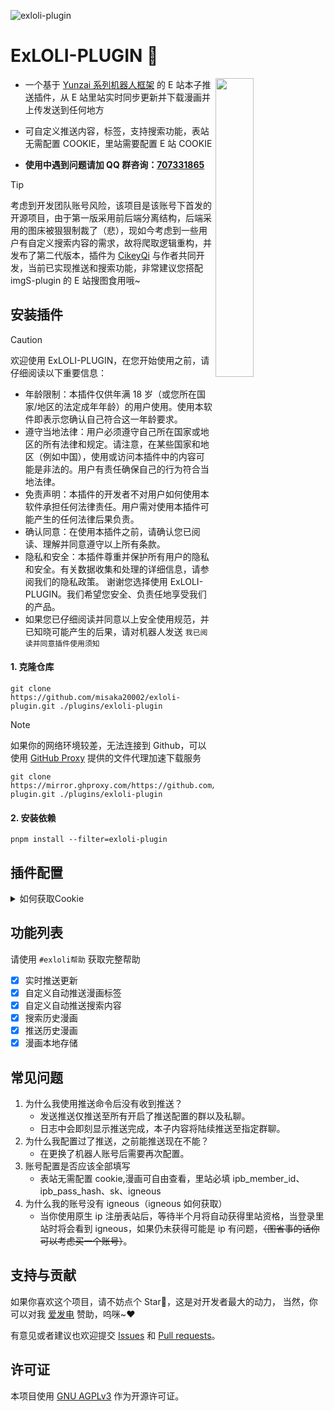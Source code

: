 ![exloli-plugin](https://socialify.git.ci/misaka20002/exloli-plugin/image?description=1&font=Raleway&forks=1&issues=1&language=1&name=1&owner=1&pattern=Circuit%20Board&pulls=1&stargazers=1&theme=Auto)

# ExLOLI-PLUGIN 🍑

<img decoding="async" align=right src="resources/readme/girl.png" width="35%">

- 一个基于 [Yunzai 系列机器人框架](https://github.com/yhArcadia/Yunzai-Bot-plugins-index) 的 E 站本子推送插件，从 E 站里站实时同步更新并下载漫画并上传发送到任何地方

- 可自定义推送内容，标签，支持搜索功能，表站无需配置 COOKIE，里站需要配置 E 站 COOKIE

- **使用中遇到问题请加 QQ 群咨询：[707331865](https://qm.qq.com/q/TXTIS9KhO2)**

> [!TIP]
> 考虑到开发团队账号风险，该项目是该账号下首发的开源项目，由于第一版采用前后端分离结构，后端采用的图床被狠狠制裁了（悲），现如今考虑到一些用户有自定义搜索内容的需求，故将爬取逻辑重构，并发布了第二代版本，插件为 [CikeyQi](https://github.com/CikeyQi) 与作者共同开发，当前已实现推送和搜索功能，非常建议您搭配 imgS-plugin 的 E 站搜图食用哦~

## 安装插件

> [!CAUTION]
> 欢迎使用 ExLOLI-PLUGIN，在您开始使用之前，请仔细阅读以下重要信息：
>
> - 年龄限制：本插件仅供年满 18 岁（或您所在国家/地区的法定成年年龄）的用户使用。使用本软件即表示您确认自己符合这一年龄要求。
> - 遵守当地法律：用户必须遵守自己所在国家或地区的所有法律和规定。请注意，在某些国家和地区（例如中国），使用或访问本插件中的内容可能是非法的。用户有责任确保自己的行为符合当地法律。
> - 免责声明：本插件的开发者不对用户如何使用本软件承担任何法律责任。用户需对使用本插件可能产生的任何法律后果负责。
> - 确认同意：在使用本插件之前，请确认您已阅读、理解并同意遵守以上所有条款。
> - 隐私和安全：本插件尊重并保护所有用户的隐私和安全。有关数据收集和处理的详细信息，请参阅我们的隐私政策。
>   谢谢您选择使用 ExLOLI-PLUGIN。我们希望您安全、负责任地享受我们的产品。
> - 如果您已仔细阅读并同意以上安全使用规范，并已知晓可能产生的后果，请对机器人发送 `我已阅读并同意插件使用须知`

#### 1. 克隆仓库

```
git clone https://github.com/misaka20002/exloli-plugin.git ./plugins/exloli-plugin
```

> [!NOTE]
> 如果你的网络环境较差，无法连接到 Github，可以使用 [GitHub Proxy](https://mirror.ghproxy.com/) 提供的文件代理加速下载服务
>
> ```
> git clone https://mirror.ghproxy.com/https://github.com/misaka20002/exloli-plugin.git ./plugins/exloli-plugin
> ```

#### 2. 安装依赖

```
pnpm install --filter=exloli-plugin
```

## 插件配置

<details> <summary>如何获取Cookie</summary>

- 本插件功能是不符合中国大陆规定的，我们非常不建议你在国内平台使用，你可以使用 [TRSS-Yunzai](https://github.com/TimeRainStarSky/Yunzai) 将其使用在 `Discord` 等国外平台

- 登录 [表站](https://forums.e-hentai.org/)，第一行中如果出现 **Welcome Guest ( Log In | Register )**，说明你还未登录，如果已有账号则选择 **Log In**, 如还未注册则选择**Register**
- 登录成功后打开控制台输入

```javascript
copy(document.cookie)
console.log('Cookie已复制到剪切板')
```

- 在 cookie 中找到需要的字段，使用锅巴插件后台登录填写

</details>

## 功能列表

请使用 `#exloli帮助` 获取完整帮助

- [x] 实时推送更新
- [x] 自定义自动推送漫画标签
- [x] 自定义自动推送搜索内容
- [x] 搜索历史漫画
- [x] 推送历史漫画
- [x] 漫画本地存储

## 常见问题

1. 为什么我使用推送命令后没有收到推送？
   - 发送推送仅推送至所有开启了推送配置的群以及私聊。
   - 日志中会即刻显示推送完成，本子内容将陆续推送至指定群聊。
2. 为什么我配置过了推送，之前能推送现在不能？
   - 在更换了机器人账号后需要再次配置。
3. 账号配置是否应该全部填写
   - 表站无需配置 cookie,漫画可自由查看，里站必填 ipb_member_id、ipb_pass_hash、sk、igneous
4. 为什么我的账号没有 igneous（igneous 如何获取）
   - 当你使用原生 ip 注册表站后，等待半个月将自动获得里站资格，当登录里站时将会看到 igneous，如果仍未获得可能是 ip 有问题，~~（图省事的话你可以考虑买一个账号）~~。

## 支持与贡献

如果你喜欢这个项目，请不妨点个 Star🌟，这是对开发者最大的动力， 当然，你可以对我 [爱发电](https://afdian.net/a/sumoqi) 赞助，呜咪~❤️

有意见或者建议也欢迎提交 [Issues](https://github.com/misaka20002/exloli-plugin/issues) 和 [Pull requests](https://github.com/misaka20002/exloli-plugin/pulls)。

## 许可证

本项目使用 [GNU AGPLv3](https://choosealicense.com/licenses/agpl-3.0/) 作为开源许可证。
